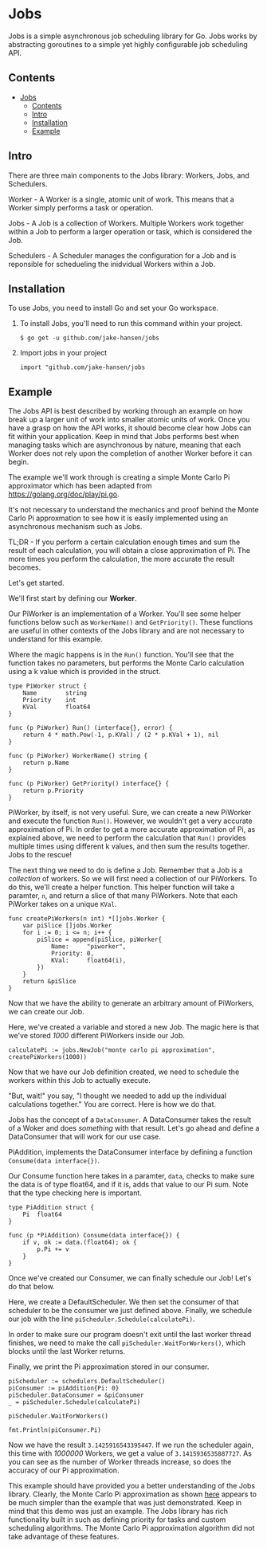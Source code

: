 # Jobs
Jobs is a simple asynchronous job scheduling library for Go. Jobs works by abstracting goroutines to a simple yet highly configurable job scheduling API. 

## Contents
- [Jobs](#jobs)
  - [Contents](#contents)
  - [Intro](#intro)
  - [Installation](#installation)
  - [Example](#example)

## Intro

There are three main components to the Jobs library: Workers, Jobs, and Schedulers.

Worker - A Worker is a single, atomic unit of work. This means that a Worker simply performs a task or operation.

Jobs - A Job is a collection of Workers. Multiple Workers work together within a Job to perform a larger operation or task, which is considered the Job.

Schedulers - A Scheduler manages the configuration for a Job and is reponsible for schedueling the inidvidual Workers within a Job.

## Installation

To use Jobs, you need to install Go and set your Go workspace.

1. To install Jobs, you'll need to run this command within your project.
   
   `$ go get -u github.com/jake-hansen/jobs`

2. Import jobs in your project

    `import "github.com/jake-hansen/jobs`

## Example

The Jobs API is best described by working through an example on how break up a larger unit of work into smaller atomic units of work. Once you have a grasp on how the API works, it should become clear how Jobs can fit within your application. Keep in mind that Jobs performs best when managing tasks which are asynchronous by nature, meaning that each Worker does not rely upon the completion of another Worker before it can begin.

The example we'll work through is creating a simple Monte Carlo Pi approximator which has been adapted from https://golang.org/doc/play/pi.go.

It's not necessary to understand the mechanics and proof behind the Monte Carlo Pi approxmation to see how it is easily implemented using an asynchronous mechanism such as Jobs.

TL;DR - If you perform a certain calculation enough times and sum the result of each calculation, you will obtain a close approximation of Pi. The more times you perform the calculation, the more accurate the result becomes.

Let's get started.

We'll first start by defining our **Worker**.

Our PiWorker is an implementation of a Worker. You'll see some helper functions below such as `WorkerName()` and `GetPriority()`. These functions are useful in other contexts of the Jobs library and are not necessary to understand for this example.

Where the magic happens is in the `Run()` function. You'll see that the function takes no parameters, but performs the Monte Carlo calculation using a k value which is provided in the struct.

```
type PiWorker struct {
	Name        string
	Priority    int
	KVal	    float64
}

func (p PiWorker) Run() (interface{}, error) {
	return 4 * math.Pow(-1, p.KVal) / (2 * p.KVal + 1), nil
}

func (p PiWorker) WorkerName() string {
	return p.Name
}

func (p PiWorker) GetPriority() interface{} {
	return p.Priority
}
```

PiWorker, by itself, is not very useful. Sure, we can create a new PiWorker and execute the function `Run()`. However, we wouldn't get a very accurate approximation of Pi. In order to get a more accurate approximation of Pi, as explained above, we need to perform the calculation that `Run()` provides multiple times using different k values, and then sum the results together. Jobs to the rescue!

The next thing we need to do is define a Job. Remember that a Job is a *collection* of workers. So we will first need a collection of our PiWorkers. To do this, we'll create a helper function. This helper function will take a paramter, `n`, and return a slice of that many PiWorkers. Note that each PiWorker takes on a unique `KVal`. 

```
func createPiWorkers(n int) *[]jobs.Worker {
	var piSlice []jobs.Worker
	for i := 0; i <= n; i++ {
		piSlice = append(piSlice, piWorker{
			Name:     "piworker",
			Priority: 0,
			KVal:     float64(i),
		})
	}
	return &piSlice
}
```

Now that we have the ability to generate an arbitrary amount of PiWorkers, we can create our Job.

Here, we've created a variable and stored a new Job. The magic here is that we've stored *1000* different PiWorkers inside our Job.

```
calculatePi := jobs.NewJob("monte carlo pi approximation", createPiWorkers(1000))
```

Now that we have our Job definition created, we need to schedule the workers within this Job to actually execute.

"But, wait!" you say, "I thought we needed to add up the individual calculations together." You are correct. Here is how we do that.

Jobs has the concept of a `DataConsumer`. A DataConsumer takes the result of a Woker and does *something* with that result. Let's go ahead and define a DataConsumer that will work for our use case.

PiAddition, implements the DataConsumer interface by defining a function `Consume(data interface{})`.

Our Consume function here takes in a paramter, `data`, checks to make sure the data is of type float64, and if it is, adds that value to our Pi sum. Note that the type checking here is important. 

```
type PiAddition struct {
	Pi	float64
}

func (p *PiAddition) Consume(data interface{}) {
	if v, ok := data.(float64); ok {
		p.Pi += v
	}
}
```

Once we've created our Consumer, we can finally schedule our Job! Let's do that below.

Here, we create a DefaultScheduler. We then set the consumer of that scheduler to be the consumer we just defined above. Finally, we schedule our job with the line `piScheduler.Schedule(calculatePi)`.

In order to make sure our program doesn't exit until the last worker thread finishes, we need to make the call `piScheduler.WaitForWorkers()`, which blocks until the last Worker returns.

Finally, we print the Pi approximation stored in our consumer.

```
piScheduler := schedulers.DefaultScheduler()
piConsumer := piAddition{Pi: 0}
piScheduler.DataConsumer = &piConsumer
_ = piScheduler.Schedule(calculatePi)

piScheduler.WaitForWorkers()

fmt.Println(piConsumer.Pi)
```

Now we have the result `3.1425916543395447`. If we run the scheduler again, this time with *1000000* Workers, we get a value of `3.1415936535887727`. As you can see as the number of Worker threads increase, so does the accuracy of our Pi approximation.

This example should have provided you a better understanding of the Jobs library. Clearly, the Monte Carlo Pi approximation as shown [here](https://golang.org/doc/play/pi.go) appears to be much simpler than the example that was just demonstrated. Keep in mind that this demo was just an example. The Jobs library has rich functionality built in such as defining priority for tasks and custom scheduling algorithms. The Monte Carlo Pi approximation algorithm did not take advantage of these features.
